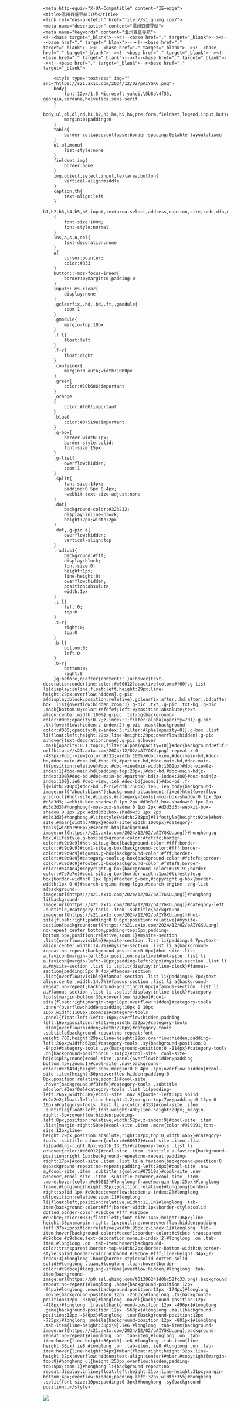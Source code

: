 <!DOCTYPE html>
<!-- saved from url=(0102)file:///C:/Users/Lenovo/Desktop/%E6%B8%A9%E5%B7%9E%E7%99%BE%E7%9B%9B%E5%AF%BC%E8%88%AAII%E4%BB%A3.html -->
<html class="" lang="zh-cn"><!--<![endif]--><head><meta http-equiv="Content-Type" content="text/html; charset=UTF-8">

	<meta http-equiv="X-UA-Compatible" content="IE=edge">
	<title>温州百盛导航II代</title>
	<link rel="dns-prefetch" href="file://s1.qhimg.com/">
	<meta name="description" content="温州百盛导航">
	<meta name="keywords" content="温州百盛导航">
	<!--<base target="_blank">--><!--<base href="." target="_blank">--><!--<base href="." target="_blank">--><!--<base href="." target="_blank">--><!--<base href="." target="_blank">--><!--<base href="." target="_blank">--><!--<base href="." target="_blank">--><!--<base href="." target="_blank">--><!--<base href="." target="_blank">--><!--<base href="." target="_blank">--><base href="." target="_blank">
	
		<style type="text/css" img="" src="https://s21.ax1x.com/2024/12/02/pAIYGKU.png">
		body{
			font:12px/1.5 Microsoft yahei,\5b8b\4f53, georgia,verdana,helvetica,sans-serif
		}
		body,ul,ol,dl,dd,h1,h2,h3,h4,h5,h6,pre,form,fieldset,legend,input,button,textarea,p,blockquote,th,td{
			margin:0;padding:0
		}
		table{
			border-collapse:collapse;border-spacing:0;table-layout:fixed
		}
		ul,ol,menu{
			list-style:none
		}
		fieldset,img{
			border:none
		}
		img,object,select,input,textarea,button{
			vertical-align:middle
		}
		caption,th{
			text-align:left
		}
		h1,h2,h3,h4,h5,h6,input,textarea,select,address,caption,cite,code,dfn,em,i,b,strong,small,th,var,abbr
		{
			font-size:100%;
			font-style:normal
		}
		ins,a,s,u,del{
			text-decoration:none
		}
		a{
			cursor:pointer;
			color:#333
		}
		button::-moz-focus-inner{
			border:0;margin:0;padding:0
		}
		input::-ms-clear{
			display:none
		}
		.gclearfix,.hd,.bd,.ft,.gmodule{
			zoom:1
		}
		.gmodule{
			margin-top:10px
		}
		.f-l{
			float:left
		}
		.f-r{
			float:right
		}
		.container{
			margin:0 auto;width:1000px
		}
		.green{
			color:#10b606!important
		}
		.orange
		{
			color:#f60!important
		}
		.blue{
			color:#07519a!important
		}
		.g-box{
			border-width:1px;
			border-style:solid;
			font-size:15px
		}
		.g-list{
			overflow:hidden;
			zoom:1
		}
		.split{
			font-size:14px;
			padding:0 5px 0 4px;
			-webkit-text-size-adjust:none
		}
		.dot{
			background-color:#323232;
			display:inline-block;
			height:2px;width:2px
		}
		.dot,.g-pic a{
			overflow:hidden;
			vertical-align:top
		}
		.radius1{
			background:#fff;
			display:block;
			font-size:0;
			height:1px;
			line-height:0;
			overflow:hidden;
			position:absolute;
			width:1px
		}
		.t-l{
			left:0;
			top:0
		}
		.t-r{
			right:0;
			top:0
		}
		.b-l{
			bottom:0;
			left:0
		}
		.b-r{
			bottom:0;
			right:0
		}q:before,q:after{content:''}a:hover{text-decoration:underline;color:#e60012}a:active{color:#f60}.g-list li{display:inline;float:left;height:29px;line-height:29px;overflow:hidden}.g-pic a{display:block;position:relative}.gclearfix:after,.hd:after,.bd:after,.ft:after,.gmodule:after{clear:both;content:'';display:block;height:0;visibility:hidden}.g-box .list{overflow:hidden;zoom:1}.g-pic .txt,.g-pic .txt-bg,.g-pic .mask{bottom:0;color:#efefef;left:0;position:absolute;text-align:center;width:100%}.g-pic .txt-bg{background-color:#000;opacity:0.7;z-index:1;filter:alpha(opacity=70)}.g-pic .txt{overflow:hidden;z-index:2}.g-pic .mask{background-color:#000;opacity:0;z-index:3;filter:Alpha(opacity=0)}.g-box .list li{float:left;height:29px;line-height:29px;overflow:hidden}.g-pic a:hover{text-decoration:none}.g-pic a:hover .mask{opacity:0.1;top:0;filter:Alpha(opacity=10)}#doc{background:#f3f3f3 url(https://s21.ax1x.com/2024/12/02/pAIYGKU.png) repeat-x 0 -485px}#doc-view{color:#333;width:100%}#doc-view,#doc-main-hd,#doc-hd,#doc-main,#doc-bd,#doc-ft,#partner-bd,#doc-main-bd,#doc-main-ft{position:relative}#doc,#doc-view{min-width:1002px}#doc-view{z-index:1}#doc-main-hd{padding-top:20px;}#doc-hd,#doc-main-hd{z-index:300}#doc-bd,#doc-main-bd,#partner-bd{z-index:200}#doc-main{z-index:100}.ie6 #doc-view,.ie6 #doc-bd{zoom:1}#doc-bd .f-l{width:240px}#doc-bd .f-r{width:750px}.ie6,.ie6 body{background-image:url("about:blank");background-attachment:fixed}html{overflow-y:scroll}#hot-site,#iguess,#category-tools{-moz-box-shadow:0 1px 2px #d3d3d3;-webkit-box-shadow:0 1px 2px #d3d3d3;box-shadow:0 1px 2px #d3d3d3}#honghong{-moz-box-shadow:0 1px 2px #d3d3d3;-webkit-box-shadow:0 1px 2px #d3d3d3;box-shadow:0 1px 2px #d3d3d3}#honghong,#lifestyle{width:238px}#lifestyle{height:92px}#hot-site,#mbar{width:748px}#cool-site{width:1000px}#category-tools{width:998px}#search-btn{background-image:url(https://s21.ax1x.com/2024/12/02/pAIYGKU.png)}#honghong.g-box,#lifestyle.g-box{background-color:#fcfcfc;border-color:#c9c9c9}#hot-site.g-box{background-color:#fff;border-color:#c9c9c9}#cool-site.g-box{background-color:#fff;border-color:#c9c9c9}#iguess.g-box{background-color:#fff;border-color:#c9c9c9}#category-tools.g-box{background-color:#fcfcfc;border-color:#c9c9c9}#footer.g-box{background-color:#f8f8f8;border-color:#e4e4e4}#copyright.g-box{background-color:#919191;border-color:#7e7e7e}#cool-site.g-box{border-width:1px}#lifestyle.g-box{border-width:0 1px 1px}#footer.g-box,#copyright.g-box{border-width:1px 0 0}#search-engine #eng-logo,#search-engine .eng-list a{background-image:url(https://s21.ax1x.com/2024/12/02/pAIYGKU.png)}#honghong li{background-image:url(https://s21.ax1x.com/2024/12/02/pAIYGKU.png)}#category-left .subtitle,#category-tools .item .subtitle{background-image:url(https://s21.ax1x.com/2024/12/02/pAIYGKU.png)}#hot-site{float:right;padding:0 0 6px;position:relative}#mysite-section{background:url(https://s21.ax1x.com/2024/12/02/pAIYGKU.png) no-repeat center bottom;padding-top:6px;padding-bottom:5px;position:relative;zoom:1}#mysite-section .list{overflow:visible}#mysite-section .list li{padding:0 7px;text-align:center;width:14.7%}#mysite-section .list li a{background-repeat:no-repeat;background-position:0 6px}#hot-site .list a.favicon{margin-left:6px;position:relative}#hot-site .list li a.favicon{margin-left:-10px;padding-left:20px}#mysite-section .list li a,#mysite-section .list li .split{display:inline-block}#famous-section{padding:5px 0 4px}#famous-section .list{overflow:visible}#famous-section .list li{padding:0 7px;text-align:center;width:14.7%}#famous-section .list li a{background-repeat:no-repeat;background-position:0 6px}#famous-section .list li a,#famous-section .list li .split{display:inline-block}#category-tools{margin-bottom:30px;overflow:hidden}#cool-site{float:right;margin-top:10px;overflow:hidden}#category-tools .inner{overflow:hidden;padding:10px 0 10px 16px;width:1100px;zoom:1}#category-tools .panel{float:left;left:-16px;overflow:hidden;padding-left:16px;position:relative;width:232px}#category-tools .item{overflow:hidden;width:220px}#category-tools .subtitle{background-repeat:no-repeat;font-weight:700;height:29px;line-height:29px;overflow:hidden;padding-left:26px;width:62px}#category-tools .sy{background-position:0 -84px}#category-tools .yx{background-position:0 -114px}#category-tools .dn{background-position:0 -141px}#cool-site .cool-site-hd{display:none}#cool-site .panel{overflow:hidden;padding-bottom:4px;zoom:1}#cool-site .nav{background-color:#ecf4fd;height:30px;margin:0 0 4px -1px;overflow:hidden}#cool-site .item{height:30px;overflow:hidden;padding:0 8px;position:relative;zoom:1}#cool-site .hover{background:#f3fafe}#category-tools .subtitle a{color:#3eaf0e}#category-tools .list li{padding-left:26px;width:38%}#cool-site .nav a{border-left:1px solid #c2d2e2;float:left;line-height:1.2;margin-top:7px;padding:0 15px 0 16px}#category-tools .list li a{color:#333}#cool-site .item .subtitle{float:left;font-weight:400;line-height:29px;_margin-right:-3px;overflow:hidden;padding-left:8px;position:relative;width:52px;z-index:9}#cool-site .item .list{margin-right:50px}#cool-site .item .more{color:#919191;font-size:12px;line-height:29px;position:absolute;right:12px;top:0;width:46px}#category-tools .subtitle a:hover{color:#e60012}#cool-site .item .list li{padding-right:8px;width:13.3%}#category-tools .list li a:hover{color:#e60012}#cool-site .item .subtitle a.favicon{background-position:right 1px;background-repeat:no-repeat;padding-right:17px}#cool-site .item .list li a.favicon{background-position:0 0;background-repeat:no-repeat;padding-left:20px}#cool-site .nav a,#cool-site .item .subtitle a{color:#07519a}#cool-site .nav a:hover,#cool-site .item .subtitle a:hover,#cool-site .item .more:hover{color:#e60012}#longlong-frame{margin-top:25px}#longlong-frame,#longlong{height:38px;position:relative}#longlong{border-right:solid 1px #c9cbce;overflow:hidden;z-index:2}#longlong ul{position:relative;zoom:1}#longlong li{float:left;position:relative;width:11.1%}#longlong .tab-item{background-color:#fff;border-width:1px;border-style:solid dotted;border-color:#c9cbce #fff #c9cbce #c9cbce;color:#333;float:left;font-size:14px;height:36px;line-height:36px;margin-right:-1px;outline:none;overflow:hidden;padding-left:37px;position:relative;width:95px;z-index:1}#longlong .tab-item:hover{background-color:#eceef1;border-color:#c9cbce transparent #c9cbce #c9cbce;text-decoration:none;z-index:2}#longlong .on .tab-item,#longlong .on .tab-item:hover{background-color:transparent;border-top-width:2px;border-bottom-width:0;border-style:solid;border-color:#3dad0d #c9cbce #fff;line-height:34px;z-index:3}#longlong .home{border-style:solid dotted solid solid}#longlong .tuan,#longlong .tuan:hover{border-color:#c9cbce}#longlong-iframe{overflow:hidden}#longlong .tab-item{background-image:url(https://p0.ssl.qhimg.com/t01396241d0bc52fc33.png);background-repeat:no-repeat}#longlong .home{background-position:12px -94px}#longlong .news{background-position:12px -174px}#longlong .movie{background-position:12px -256px}#longlong .tv{background-position:12px -338px}#longlong .novel{background-position:12px -418px}#longlong .travel{background-position:12px -496px}#longlong .game{background-position:12px -568px}#longlong .mall{background-position:12px -646px}#longlong .tuan{background-position:12px -725px}#longlong .mobile{background-position:12px -801px}#longlong .tab-item{line-height:38px\9}.ie6 #longlong .tab-item{background-image:url(https://s21.ax1x.com/2024/12/02/pAIYGKU.png);background-repeat:no-repeat}#longlong .on .tab-item,#longlong .on .tab-item:hover{line-height:36px\9}.ie8 #longlong .tab-item{line-height:36px}.ie8 #longlong .on .tab-item,.ie8 #longlong .on .tab-item:hover{line-height:34px}#mbar{float:right;height:32px;line-height:32px;overflow:hidden;text-align:center}#mbar,#copyright{margin-top:0}#honghong ul{height:253px;overflow:hidden;padding-top:5px;zoom:1}#honghong li{background-repeat:no-repeat;display:inline;float:left;height:31px;line-height:31px;margin-bottom:4px;overflow:hidden;padding-left:32px;width:35%}#honghong .split{font-size:10px;padding:0 3px}#honghong .sy{background-position:…</style>
</head>
<body>
	<div id="doc">
		<div id="doc-view">
			<div id="doc-bd">
				<div id="doc-main" class="container">
					<div id="doc-main-hd" class="hd">
						<div id="header-frame">
							<div class="item-logo">
								<a>
									<img src="./温州百盛导航II代_files/pAIYGKU.png">
								</a>
							</div>
						</div>
					</div>
					<div id="longlong-frame" style="margin-left: -100px;border-top: 1px solid #00ffff;">
						<div id="longlong" style="font-size: 1000px;">
							<ul>
								<a href="http://merp.iparkson.com.cn/" class="tab-item news">商品ERP</a>
								
								<a href="http://oa.iparkson.com.cn/" class="tab-item news">OA系统</a>
								
								<a href="http://mail.parkson.com.cn/" class="tab-item news" "="">企业邮箱</a>
								
								
								
								<a href="http://192.168.10.21/vip" "="" class="tab-item news">会员系统</a>
								
								<a href="http://192.168.10.21/" class="tab-item news" "="">V卡系统</a>
								
								<a href="http://bi.iparkson.com.cn/" class="tab-item news" "="">BI系统</a>
								
								<a href="https://msmp.parkson.com.cn/#/login" class="tab-item news" "="">会员Club</a>
								
								<a href="https://erphr.parkson.com.cn/" class="tab-item news" "="">HR系统</a>
								
							</ul>
						</div>
					</div>
					<div id="longlong-frame" style="margin-left: -100px;border-top: 1px solid #00ffff;">
						<div id="longlong">
							<ul>
							  
							  
							  <a href="http://200.102.3.150/" class="tab-item news" "="">仓库监控</a>
							  
							  <a href="http://200.102.3.101/" class="tab-item news" "="">京瓷打印机</a><a href="http://203.156.196.83:21611/" class="tab-item news">合同上传NAS</a>

							

								

								
							</ul>
						</div>
					</div>
					<div id="longlong-frame" style="margin-left: -100px">
						<div id="longlong" style="border-top: 1px solid #00ffff;">
							<ul>
								<a href="http://login.guanyierp.com/login" class="tab-item news">管易系统</a>
								
								<a href="https://account.youzan.com/login" class="tab-item news">有赞系统</a>
								
								<a href="https://mix2.zthysms.com/index.html#/login" class="tab-item news" "="">短信群发</a>
								
								<a href="https://mp.weixin.qq.com/" class="tab-item news" "="">微信公众号</a>
								
								<a href="https://login.dingtalk.com//oauth2/challenge.htm?redirect_uri=https%3A%2F%2Foa.dingtalk.com%2Fomp%2Flogin%2Fdingtalk_sso_call_back%3Fcontinue%3Dhttps%253A%252F%252Foa.dingtalk.com%252F&amp;response_type=code&amp;client_id=dingoaltcsv4vlgoefhpec&amp;scope=openid+corpid&amp;org_type=management" class="tab-item news" "="">钉钉后台</a>

								<a href="https://pro.xiaohongshu.com/ares/login" class="tab-item news" "="">小红书后台</a>

								<a href="https://shangoue.meituan.com/" class="tab-item news" "="">美团外卖</a>
<a href="https://eos.douyin.com/livesite/live/home" class="tab-item news">抖音本地生活</a>



								
								
								
								
								
								
								
								

							</ul>
						</div>
					</div>
				</div></div></div></div></body></html>
